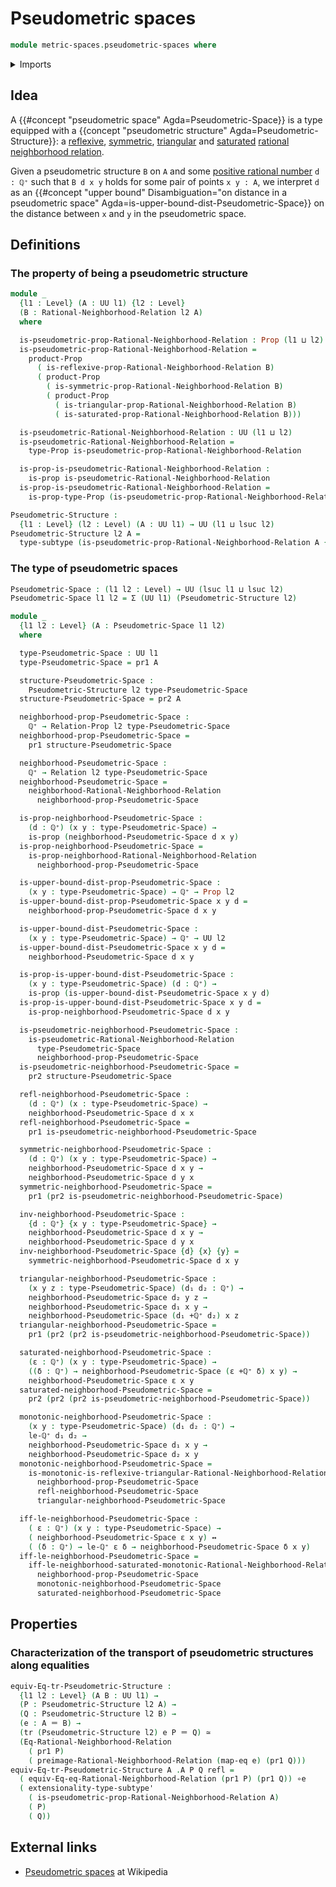 # Pseudometric spaces

```agda
module metric-spaces.pseudometric-spaces where
```

<details><summary>Imports</summary>

```agda
open import elementary-number-theory.positive-rational-numbers

open import foundation.binary-relations
open import foundation.cartesian-product-types
open import foundation.dependent-pair-types
open import foundation.empty-types
open import foundation.equivalences
open import foundation.existential-quantification
open import foundation.function-extensionality
open import foundation.function-types
open import foundation.fundamental-theorem-of-identity-types
open import foundation.identity-types
open import foundation.logical-equivalences
open import foundation.negation
open import foundation.propositional-extensionality
open import foundation.propositions
open import foundation.subtypes
open import foundation.torsorial-type-families
open import foundation.transport-along-identifications
open import foundation.univalence
open import foundation.universe-levels

open import metric-spaces.monotonic-rational-neighborhood-relations
open import metric-spaces.preimages-rational-neighborhood-relations
open import metric-spaces.rational-neighborhood-relations
open import metric-spaces.reflexive-rational-neighborhood-relations
open import metric-spaces.saturated-rational-neighborhood-relations
open import metric-spaces.symmetric-rational-neighborhood-relations
open import metric-spaces.triangular-rational-neighborhood-relations
```

</details>

## Idea

A {{#concept "pseudometric space" Agda=Pseudometric-Space}} is a type equipped
with a {{concept "pseudometric structure" Agda=Pseudometric-Structure}}: a
[reflexive](metric-spaces.reflexive-rational-neighborhood-relations.md),
[symmetric](metric-spaces.symmetric-rational-neighborhood-relations.md),
[triangular](metric-spaces.triangular-rational-neighborhood-relations.md) and
[saturated](metric-spaces.saturated-rational-neighborhood-relations.md)
[rational neighborhood relation](metric-spaces.rational-neighborhood-relations.md).

Given a pseudometric structure `B` on `A` and some
[positive rational number](elementary-number-theory.positive-rational-numbers.md)
`d : ℚ⁺` such that `B d x y` holds for some pair of points `x y : A`, we
interpret `d` as an
{{#concept "upper bound" Disambiguation="on distance in a pseudometric space" Agda=is-upper-bound-dist-Pseudometric-Space}}
on the distance between `x` and `y` in the pseudometric space.

## Definitions

### The property of being a pseudometric structure

```agda
module _
  {l1 : Level} (A : UU l1) {l2 : Level}
  (B : Rational-Neighborhood-Relation l2 A)
  where

  is-pseudometric-prop-Rational-Neighborhood-Relation : Prop (l1 ⊔ l2)
  is-pseudometric-prop-Rational-Neighborhood-Relation =
    product-Prop
      ( is-reflexive-prop-Rational-Neighborhood-Relation B)
      ( product-Prop
        ( is-symmetric-prop-Rational-Neighborhood-Relation B)
        ( product-Prop
          ( is-triangular-prop-Rational-Neighborhood-Relation B)
          ( is-saturated-prop-Rational-Neighborhood-Relation B)))

  is-pseudometric-Rational-Neighborhood-Relation : UU (l1 ⊔ l2)
  is-pseudometric-Rational-Neighborhood-Relation =
    type-Prop is-pseudometric-prop-Rational-Neighborhood-Relation

  is-prop-is-pseudometric-Rational-Neighborhood-Relation :
    is-prop is-pseudometric-Rational-Neighborhood-Relation
  is-prop-is-pseudometric-Rational-Neighborhood-Relation =
    is-prop-type-Prop (is-pseudometric-prop-Rational-Neighborhood-Relation)

Pseudometric-Structure :
  {l1 : Level} (l2 : Level) (A : UU l1) → UU (l1 ⊔ lsuc l2)
Pseudometric-Structure l2 A =
  type-subtype (is-pseudometric-prop-Rational-Neighborhood-Relation A {l2})
```

### The type of pseudometric spaces

```agda
Pseudometric-Space : (l1 l2 : Level) → UU (lsuc l1 ⊔ lsuc l2)
Pseudometric-Space l1 l2 = Σ (UU l1) (Pseudometric-Structure l2)

module _
  {l1 l2 : Level} (A : Pseudometric-Space l1 l2)
  where

  type-Pseudometric-Space : UU l1
  type-Pseudometric-Space = pr1 A

  structure-Pseudometric-Space :
    Pseudometric-Structure l2 type-Pseudometric-Space
  structure-Pseudometric-Space = pr2 A

  neighborhood-prop-Pseudometric-Space :
    ℚ⁺ → Relation-Prop l2 type-Pseudometric-Space
  neighborhood-prop-Pseudometric-Space =
    pr1 structure-Pseudometric-Space

  neighborhood-Pseudometric-Space :
    ℚ⁺ → Relation l2 type-Pseudometric-Space
  neighborhood-Pseudometric-Space =
    neighborhood-Rational-Neighborhood-Relation
      neighborhood-prop-Pseudometric-Space

  is-prop-neighborhood-Pseudometric-Space :
    (d : ℚ⁺) (x y : type-Pseudometric-Space) →
    is-prop (neighborhood-Pseudometric-Space d x y)
  is-prop-neighborhood-Pseudometric-Space =
    is-prop-neighborhood-Rational-Neighborhood-Relation
      neighborhood-prop-Pseudometric-Space

  is-upper-bound-dist-prop-Pseudometric-Space :
    (x y : type-Pseudometric-Space) → ℚ⁺ → Prop l2
  is-upper-bound-dist-prop-Pseudometric-Space x y d =
    neighborhood-prop-Pseudometric-Space d x y

  is-upper-bound-dist-Pseudometric-Space :
    (x y : type-Pseudometric-Space) → ℚ⁺ → UU l2
  is-upper-bound-dist-Pseudometric-Space x y d =
    neighborhood-Pseudometric-Space d x y

  is-prop-is-upper-bound-dist-Pseudometric-Space :
    (x y : type-Pseudometric-Space) (d : ℚ⁺) →
    is-prop (is-upper-bound-dist-Pseudometric-Space x y d)
  is-prop-is-upper-bound-dist-Pseudometric-Space x y d =
    is-prop-neighborhood-Pseudometric-Space d x y

  is-pseudometric-neighborhood-Pseudometric-Space :
    is-pseudometric-Rational-Neighborhood-Relation
      type-Pseudometric-Space
      neighborhood-prop-Pseudometric-Space
  is-pseudometric-neighborhood-Pseudometric-Space =
    pr2 structure-Pseudometric-Space

  refl-neighborhood-Pseudometric-Space :
    (d : ℚ⁺) (x : type-Pseudometric-Space) →
    neighborhood-Pseudometric-Space d x x
  refl-neighborhood-Pseudometric-Space =
    pr1 is-pseudometric-neighborhood-Pseudometric-Space

  symmetric-neighborhood-Pseudometric-Space :
    (d : ℚ⁺) (x y : type-Pseudometric-Space) →
    neighborhood-Pseudometric-Space d x y →
    neighborhood-Pseudometric-Space d y x
  symmetric-neighborhood-Pseudometric-Space =
    pr1 (pr2 is-pseudometric-neighborhood-Pseudometric-Space)

  inv-neighborhood-Pseudometric-Space :
    {d : ℚ⁺} {x y : type-Pseudometric-Space} →
    neighborhood-Pseudometric-Space d x y →
    neighborhood-Pseudometric-Space d y x
  inv-neighborhood-Pseudometric-Space {d} {x} {y} =
    symmetric-neighborhood-Pseudometric-Space d x y

  triangular-neighborhood-Pseudometric-Space :
    (x y z : type-Pseudometric-Space) (d₁ d₂ : ℚ⁺) →
    neighborhood-Pseudometric-Space d₂ y z →
    neighborhood-Pseudometric-Space d₁ x y →
    neighborhood-Pseudometric-Space (d₁ +ℚ⁺ d₂) x z
  triangular-neighborhood-Pseudometric-Space =
    pr1 (pr2 (pr2 is-pseudometric-neighborhood-Pseudometric-Space))

  saturated-neighborhood-Pseudometric-Space :
    (ε : ℚ⁺) (x y : type-Pseudometric-Space) →
    ((δ : ℚ⁺) → neighborhood-Pseudometric-Space (ε +ℚ⁺ δ) x y) →
    neighborhood-Pseudometric-Space ε x y
  saturated-neighborhood-Pseudometric-Space =
    pr2 (pr2 (pr2 is-pseudometric-neighborhood-Pseudometric-Space))

  monotonic-neighborhood-Pseudometric-Space :
    (x y : type-Pseudometric-Space) (d₁ d₂ : ℚ⁺) →
    le-ℚ⁺ d₁ d₂ →
    neighborhood-Pseudometric-Space d₁ x y →
    neighborhood-Pseudometric-Space d₂ x y
  monotonic-neighborhood-Pseudometric-Space =
    is-monotonic-is-reflexive-triangular-Rational-Neighborhood-Relation
      neighborhood-prop-Pseudometric-Space
      refl-neighborhood-Pseudometric-Space
      triangular-neighborhood-Pseudometric-Space

  iff-le-neighborhood-Pseudometric-Space :
    ( ε : ℚ⁺) (x y : type-Pseudometric-Space) →
    ( neighborhood-Pseudometric-Space ε x y) ↔
    ( (δ : ℚ⁺) → le-ℚ⁺ ε δ → neighborhood-Pseudometric-Space δ x y)
  iff-le-neighborhood-Pseudometric-Space =
    iff-le-neighborhood-saturated-monotonic-Rational-Neighborhood-Relation
      neighborhood-prop-Pseudometric-Space
      monotonic-neighborhood-Pseudometric-Space
      saturated-neighborhood-Pseudometric-Space
```

## Properties

### Characterization of the transport of pseudometric structures along equalities

```agda
equiv-Eq-tr-Pseudometric-Structure :
  {l1 l2 : Level} (A B : UU l1) →
  (P : Pseudometric-Structure l2 A) →
  (Q : Pseudometric-Structure l2 B) →
  (e : A ＝ B) →
  (tr (Pseudometric-Structure l2) e P ＝ Q) ≃
  (Eq-Rational-Neighborhood-Relation
    ( pr1 P)
    ( preimage-Rational-Neighborhood-Relation (map-eq e) (pr1 Q)))
equiv-Eq-tr-Pseudometric-Structure A .A P Q refl =
  ( equiv-Eq-eq-Rational-Neighborhood-Relation (pr1 P) (pr1 Q)) ∘e
  ( extensionality-type-subtype'
    ( is-pseudometric-prop-Rational-Neighborhood-Relation A)
    ( P)
    ( Q))
```

## External links

- [Pseudometric spaces](https://en.wikipedia.org/wiki/Pseudometric_space) at
  Wikipedia
